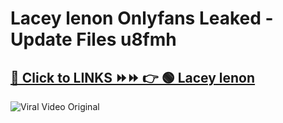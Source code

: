 
 # Lacey lenon Onlyfans Leaked - Update Files u8fmh

## <h2><a href="https://clipsfans.com/Lacey_lenon&ref=git">🔗 Click to LINKS ⏩⏩ 👉 🟢 Lacey lenon </a></h2>

<a href="https://clipsfans.com/Lacey_lenon&ref=git" rel="nofollow" data-target="animated-image.originalLink"><img src="https://i.ibb.co.com/xMMVF88/686577567.gif" alt="Viral Video Original" style="max-width: 100%; display: inline-block;" data-target="animated-image.originalImage"></a>

